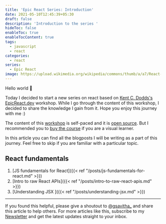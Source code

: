 ```yaml
---
title: 'Epic React Series: Introduction'
date: 2021-05-10T12:45:39+05:30
draft: false
description: 'Introduction to the series '
hideToc: false
enableToc: true
enableTocContent: true
tags:
  - javascript
  - react
categories:
  - react
series:
  - Epic React
image: https://upload.wikimedia.org/wikipedia/commons/thumb/a/a7/React-icon.svg/1200px-React-icon.svg.png
---
```


Hello world :wave:

Today I decided to start a new series on react based on [Kent C. Dodds's](https://kentcdodds.com/) [EpicReact.dev](https://epicreact.dev/) workshop. While I go through the content of this workshop, I decided to share the knowledge I gain from it. Hope you enjoy this journey with me :)

The content of this [workshop](https://epicreact.dev/) is self-paced and it is [open source](https://twitter.com/kentcdodds/status/1280710694640291840?s=20). But I recommended you to [buy the course](https://epicreact.dev/) if you are a visual learner.

In this article you can find all the blogposts I will be writing as a part of this journey. Feel free to skip if you are familiar with a particular topic.

## React fundamentals

1. [JS fundamentals for React]({{< ref "/posts/js-fundamentals-for-react.md" >}})
2. [Intro to raw React APIs]({{< ref "/posts/intro-to-raw-react-apis.md" >}})
3. [Understanding JSX ]({{< ref "/posts/understanding-jsx.md" >}})
<!--1. [Creating custom components]({{< ref "#" >}})
4. [Styling and Forms]({{< ref "#" >}})
5. [Rendering Arrays]({{< ref "#" >}}) -->
<!--

## React hooks

## Advanced React Hooks

## Advanced React Patterns

## React performance

## Testing React Apps

## React Suspense -->

---

If you found this helpful, please give a shoutout to [@gsavitha_](https://twitter.com/gsavitha_) and share this article to help others. For more articles like this, subscribe to my [Newsletter](https://www.getrevue.co/profile/gsavitha) and get the latest updates straight to your inbox.